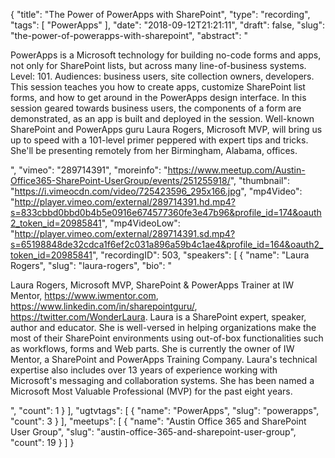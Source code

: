 {
  "title": "The Power of PowerApps with SharePoint",
  "type": "recording",
  "tags": [
    "PowerApps"
  ],
  "date": "2018-09-12T21:21:11",
  "draft": false,
  "slug": "the-power-of-powerapps-with-sharepoint",
  "abstract": "<p>PowerApps is a Microsoft technology for building no-code forms and apps, not only for SharePoint lists, but across many line-of-business systems. Level: 101. Audiences: business users, site collection owners, developers. This session teaches you how to create apps, customize SharePoint list forms, and how to get around in the PowerApps design interface. In this session geared towards business users, the components of a form are demonstrated, as an app is built and deployed in the session. Well-known SharePoint and PowerApps guru Laura Rogers, Microsoft MVP, will bring us up to speed with a 101-level primer peppered with expert tips and tricks. She'll be presenting remotely from her Birmingham, Alabama, offices.</p>",
  "vimeo": "289714391",
  "moreinfo": "https://www.meetup.com/Austin-Office365-SharePoint-UserGroup/events/251255918/",
  "thumbnail": "https://i.vimeocdn.com/video/725423596_295x166.jpg",
  "mp4Video": "http://player.vimeo.com/external/289714391.hd.mp4?s=833cbbd0bbd0b4b5e0916e674577360fe3e47b96&profile_id=174&oauth2_token_id=20985841",
  "mp4VideoLow": "http://player.vimeo.com/external/289714391.sd.mp4?s=65198848de32cdca1f6ef2c031a896a59b4c1ae4&profile_id=164&oauth2_token_id=20985841",
  "recordingID": 503,
  "speakers": [
    {
      "name": "Laura Rogers",
      "slug": "laura-rogers",
      "bio": "<p> Laura Rogers, Microsoft MVP, SharePoint & PowerApps Trainer at IW Mentor, https://www.iwmentor.com, https://www.linkedin.com/in/sharepointguru/, https://twitter.com/WonderLaura. Laura is a SharePoint expert, speaker, author and educator. She is well-versed in helping organizations make the most of their SharePoint environments using out-of-box functionalities such as workflows, forms and Web parts. She is currently the owner of IW Mentor, a SharePoint and PowerApps Training Company. Laura's technical expertise also includes over 13 years of experience working with Microsoft's messaging and collaboration systems. She has been named a Microsoft Most Valuable Professional (MVP) for the past eight years.</p>",
      "count": 1
    }
  ],
  "ugtvtags": [
    {
      "name": "PowerApps",
      "slug": "powerapps",
      "count": 3
    }
  ],
  "meetups": [
    {
      "name": "Austin Office 365 and SharePoint User Group",
      "slug": "austin-office-365-and-sharepoint-user-group",
      "count": 19
    }
  ]
}